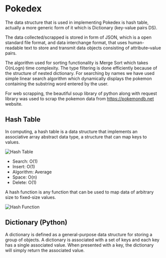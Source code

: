 # Pokedex
The data structure that is used in implementing Pokedex is hash table, actually a more generic form of it which is Dictionary (key-value pairs DS).

The data collected/scrapped is stored in form of JSON, which is a open standard file format, and data interchange format, that uses human-readable text to store and transmit data objects consisting of attribute–value pairs.

The algorithm used for sorting functionality is Merge Sort which takes O(nLogn) time complexity. The type filtering is done efficiently because of the structure of nested dictionary. For searching by names we have used simple linear search algorithm which dynamically displays the pokemon containing the substring word entered by the user. 

For web scrapping, the beautiful soup library of python along with request library was used to scrap the pokemon data from https://pokemondb.net website.

## Hash Table
In computing, a hash table is a data structure that implements an associative array abstract data type, a structure that can map keys to values.

![Hash Table](https://github.com/Gerosh-George/Pokedex-DSA-/blob/master/images/hash.PNG?raw=true)

- Search: O(1)
- Insert: O(1)
- Algorithm: Average
- Space: O(n)
- Delete: O(1)


A hash function is any function that can be used to map data of arbitrary size to fixed-size values.

![Hash Function](https://github.com/Gerosh-George/Pokedex-DSA-/blob/master/images/hash%20function.PNG?raw=true)

## Dictionary (Python)
A dictionary is defined as a general-purpose data structure for storing a group of objects. A dictionary is associated with a set of keys and each key has a single associated value. When presented with a key, the dictionary will simply return the associated value.




